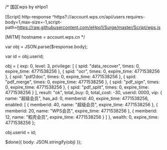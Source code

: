 /*
国区wps
by eHpo1

[Script]
http-response ^https?:\/\/account\.wps\.cn\/api\/users requires-body=1,max-size=-1,script-path=https://raw.githubusercontent.com/eHpo1/Surge/master/Script/wps.js

[MITM]
hostname = account.wps.cn
*/

var obj = JSON.parse($response.body);

var id = obj.userid;

obj = {
  exp: 0,
  level: 3,
  privilege: [
    { spid: "data_recover", times: 0, expire_time: 4771538256 },
    { spid: "ocr", times: 0, expire_time: 4771538256 },
    { spid: "pdf2doc", times: 0, expire_time: 4771538256 },
    { spid: "pdf_merge", times: 0, expire_time: 4771538256 },
    { spid: "pdf_sign", times: 0, expire_time: 4771538256 },
    { spid: "pdf_split", times: 0, expire_time: 4771538256 }
  ],
  result: "ok",
  total_buy: 0,
  total_cost: -30,
  userid: 0000,
  vip: {
    name: "超级会员",
    has_ad: 0,
    memberid: 40,
    expire_time: 4771538256,
    enabled: [
      { memberid: 40, name: "超级会员", expire_time: 4771538256 },
      { memberid: 20, name: "WPS会员", expire_time: 4771538256 },
      { memberid: 12, name: "稻壳会员", expire_time: 4771538256 }
    ]
  },
  wealth: 0,
  expire_time: 4771538256
};

obj.userid = id;

$done({ body: JSON.stringify(obj) });
